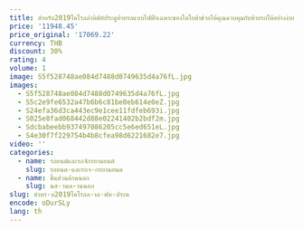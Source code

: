 ```yaml
---
title: สำหรับ2019โคโรลล่าลิฟท์ประตูท้ายรถแบบไฟฟ้าเฉพาะของโตโยต้าช่วยให้คุณควบคุมกับท้ายรถได้อย่างง่ายดาย
price: '11948.45'
price_original: '17069.22'
currency: THB
discount: 30%
rating: 4
volume: 1
image: S5f528748ae084d7488d0749635d4a76fL.jpg
images:
  - S5f528748ae084d7488d0749635d4a76fL.jpg
  - S5c2e9fe6532a47b6b6c81be0eb614e0eZ.jpg
  - S24efa36d3ca443ec9e1cee11fdfeb693i.jpg
  - S025e8fad068442d88e02241402b2bdf2m.jpg
  - Sdcbabeebb937497086205cc5e6ed651eL.jpg
  - S4e30f7f229754b4b8cfea98d6221682e7.jpg
video: ''
categories:
  - name: รถยนต์และรถจักรยานยนต์
    slug: รถยนต-และรถจ-กรยานยนต
  - name: ชิ้นส่วนด้านนอก
    slug: นส-วนด-านนอก
slug: สำหร-บ2019โคโรลล-าล-ฟท-ประต
encode: oDurSLy
lang: th
---
```

  
